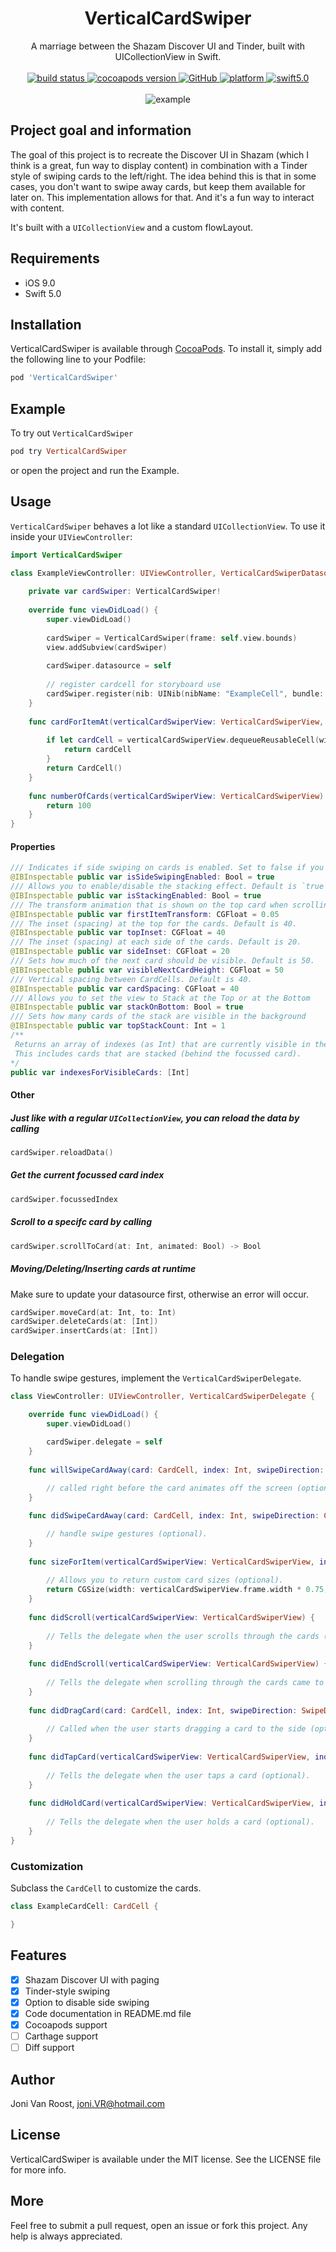 <h1 align="center"> VerticalCardSwiper </h1>

<div align="center">
    A marriage between the Shazam Discover UI and Tinder, built with UICollectionView in Swift.
</div>

<br/>

<div align="center">
    <!-- build status -->
    <a href="https://travis-ci.org/JoniVR/VerticalCardSwiper">
        <img src="https://travis-ci.org/JoniVR/VerticalCardSwiper.svg?branch=master"  alt="build status">
    </a>
    <!-- pod version -->
    <a href="https://cocoapods.org/pods/VerticalCardSwiper">
        <img src="https://img.shields.io/cocoapods/v/VerticalCardSwiper.svg?style=flat"  alt="cocoapods version">
    </a>
    <!-- license -->
    <a href="https://github.com/JoniVR/VerticalCardSwiper/blob/master/LICENSE">
        <img alt="GitHub" src="https://img.shields.io/github/license/JoniVR/VerticalCardSwiper.svg">
    </a>
    <!-- platform -->
    <a href="https://cocoapods.org/pods/VerticalCardSwiper">
        <img src="https://img.shields.io/cocoapods/p/VerticalCardSwiper.svg?style=flat?" alt="platform">
    </a>
    <a href="https://swift.org/blog/swift-5-released/">
        <img src="https://img.shields.io/badge/swift-5.0-brightgreen.svg" alt="swift5.0">
    </a>
</div>

<br/>
  
<div align="center">
  <img src="./example.gif" alt="example">
</div>

## Project goal and information
The goal of this project is to recreate the Discover UI in Shazam (which I think is a great, fun way to display content) in combination with a Tinder style of swiping cards to the left/right.
The idea behind this is that in some cases, you don't want to swipe away cards, but keep them available for later on. This implementation allows for that. And it's a fun way to interact with content.

It's built with a `UICollectionView` and a custom flowLayout.

## Requirements
* iOS 9.0
* Swift 5.0

## Installation
VerticalCardSwiper is available through [CocoaPods](https://cocoapods.org). To install
it, simply add the following line to your Podfile:

```ruby
pod 'VerticalCardSwiper'
```

## Example
To try out `VerticalCardSwiper`

```ruby
pod try VerticalCardSwiper
```

or open the project and run the Example.

## Usage
`VerticalCardSwiper` behaves a lot like a standard `UICollectionView`. 
To use it inside your `UIViewController`:

```swift
import VerticalCardSwiper

class ExampleViewController: UIViewController, VerticalCardSwiperDatasource {
    
    private var cardSwiper: VerticalCardSwiper!
    
    override func viewDidLoad() {
        super.viewDidLoad()
        
        cardSwiper = VerticalCardSwiper(frame: self.view.bounds)
        view.addSubview(cardSwiper)
        
        cardSwiper.datasource = self
        
        // register cardcell for storyboard use
        cardSwiper.register(nib: UINib(nibName: "ExampleCell", bundle: nil), forCellWithReuseIdentifier: "ExampleCell")
    }
    
    func cardForItemAt(verticalCardSwiperView: VerticalCardSwiperView, cardForItemAt index: Int) -> CardCell {
        
        if let cardCell = verticalCardSwiperView.dequeueReusableCell(withReuseIdentifier: "ExampleCell", for: index) as? ExampleCardCell {
            return cardCell
        }
        return CardCell()
    }
    
    func numberOfCards(verticalCardSwiperView: VerticalCardSwiperView) -> Int {
        return 100
    }
}
```

#### Properties
```swift
/// Indicates if side swiping on cards is enabled. Set to false if you don't want side swiping. Default is `true`.
@IBInspectable public var isSideSwipingEnabled: Bool = true
/// Allows you to enable/disable the stacking effect. Default is `true` (enabled).
@IBInspectable public var isStackingEnabled: Bool = true
/// The transform animation that is shown on the top card when scrolling through the cards. Default is 0.05.
@IBInspectable public var firstItemTransform: CGFloat = 0.05
/// The inset (spacing) at the top for the cards. Default is 40.
@IBInspectable public var topInset: CGFloat = 40
/// The inset (spacing) at each side of the cards. Default is 20.
@IBInspectable public var sideInset: CGFloat = 20
/// Sets how much of the next card should be visible. Default is 50.
@IBInspectable public var visibleNextCardHeight: CGFloat = 50
/// Vertical spacing between CardCells. Default is 40.
@IBInspectable public var cardSpacing: CGFloat = 40
/// Allows you to set the view to Stack at the Top or at the Bottom
@IBInspectable public var stackOnBottom: Bool = true
/// Sets how many cards of the stack are visible in the background
@IBInspectable public var topStackCount: Int = 1
/** 
 Returns an array of indexes (as Int) that are currently visible in the `VerticalCardSwiperView`.
 This includes cards that are stacked (behind the focussed card).
*/
public var indexesForVisibleCards: [Int]
```

#### Other
##### Just like with a regular `UICollectionView`, you can reload the data by calling
```swift
cardSwiper.reloadData()
```

##### Get the current focussed card index
```swift
cardSwiper.focussedIndex
```

##### Scroll to a specifc card by calling
```swift
cardSwiper.scrollToCard(at: Int, animated: Bool) -> Bool
```

##### Moving/Deleting/Inserting cards at runtime
Make sure to update your datasource first, otherwise an error will occur.
```swift
cardSwiper.moveCard(at: Int, to: Int)
cardSwiper.deleteCards(at: [Int])
cardSwiper.insertCards(at: [Int])
```

### Delegation
To handle swipe gestures, implement the `VerticalCardSwiperDelegate`.

```swift
class ViewController: UIViewController, VerticalCardSwiperDelegate {

    override func viewDidLoad() {
        super.viewDidLoad()

        cardSwiper.delegate = self
    }
    
    func willSwipeCardAway(card: CardCell, index: Int, swipeDirection: CellSwipeDirection) {
    
        // called right before the card animates off the screen (optional).
    }

    func didSwipeCardAway(card: CardCell, index: Int, swipeDirection: CellSwipeDirection) {

        // handle swipe gestures (optional).
    }
    
    func sizeForItem(verticalCardSwiperView: VerticalCardSwiperView, index: Int) -> CGSize {
    
        // Allows you to return custom card sizes (optional).
        return CGSize(width: verticalCardSwiperView.frame.width * 0.75, height: verticalCardSwiperView.frame.height * 0.75)
    }
    
    func didScroll(verticalCardSwiperView: VerticalCardSwiperView) {
    
        // Tells the delegate when the user scrolls through the cards (optional).
    }
    
    func didEndScroll(verticalCardSwiperView: VerticalCardSwiperView) {
    
        // Tells the delegate when scrolling through the cards came to an end (optional).
    }
    
    func didDragCard(card: CardCell, index: Int, swipeDirection: SwipeDirection) {
    
        // Called when the user starts dragging a card to the side (optional).
    }
    
    func didTapCard(verticalCardSwiperView: VerticalCardSwiperView, index: Int) {
    
        // Tells the delegate when the user taps a card (optional).
    }
    
    func didHoldCard(verticalCardSwiperView: VerticalCardSwiperView, index: Int, state: UIGestureRecognizer.State) {
    
        // Tells the delegate when the user holds a card (optional).
    }
}
```

### Customization
Subclass the `CardCell` to customize the cards.
```swift
class ExampleCardCell: CardCell {

}
```

## Features
- [x] Shazam Discover UI with paging
- [x] Tinder-style swiping
- [x] Option to disable side swiping
- [x] Code documentation in README.md file
- [x] Cocoapods support
- [ ] Carthage support
- [ ] Diff support

## Author
Joni Van Roost, joni.VR@hotmail.com

## License
VerticalCardSwiper is available under the MIT license. See the LICENSE file for more info.

## More
Feel free to submit a pull request, open an issue or fork this project. Any help is always appreciated.
